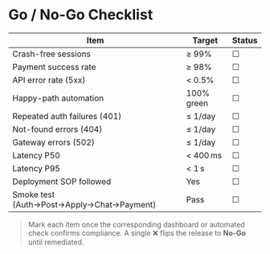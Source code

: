 # Go / No-Go Checklist

| Item | Target | Status |
|------|--------|--------|
| Crash-free sessions | ≥ 99% | ☐ |
| Payment success rate | ≥ 98% | ☐ |
| API error rate (5xx) | < 0.5% | ☐ |
| Happy-path automation | 100% green | ☐ |
| Repeated auth failures (401) | ≤ 1/day | ☐ |
| Not-found errors (404) | ≤ 1/day | ☐ |
| Gateway errors (502) | ≤ 1/day | ☐ |
| Latency P50 | < 400 ms | ☐ |
| Latency P95 | < 1 s | ☐ |
| Deployment SOP followed | Yes | ☐ |
| Smoke test (Auth→Post→Apply→Chat→Payment) | Pass | ☐ |

> Mark each item once the corresponding dashboard or automated check confirms compliance. A single ❌ flips the release to **No-Go** until remediated.
